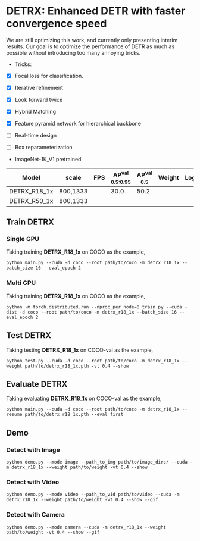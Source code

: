 # DETRX: Enhanced DETR with faster convergence speed
We are still optimizing this work, and currently only presenting interim results. Our goal is to optimize the performance of DETR as much as possible without introducing too many annoying tricks.

- Tricks:

- [x] Focal loss for classification.
- [x] Iterative refinement
- [x] Look forward twice
- [x] Hybrid Matching
- [x] Feature pyramid network for hierarchical backbone
- [ ] Real-time design
- [ ] Box reparameterization


- ImageNet-1K_V1 pretrained

| Model         |  scale     |  FPS  | AP<sup>val<br>0.5:0.95 | AP<sup>val<br>0.5 | Weight | Logs  |
| ------------- | ---------- | ----- | ---------------------- |  ---------------  | ------ | ----- |
| DETRX_R18_1x  |  800,1333  |       |         30.0           |         50.2      |  |  |
| DETRX_R50_1x  |  800,1333  |       |                        |                   |  |  |


## Train DETRX
### Single GPU
Taking training **DETRX_R18_1x** on COCO as the example,
```Shell
python main.py --cuda -d coco --root path/to/coco -m detrx_r18_1x --batch_size 16 --eval_epoch 2
```

### Multi GPU
Taking training **DETRX_R18_1x** on COCO as the example,
```Shell
python -m torch.distributed.run --nproc_per_node=8 train.py --cuda -dist -d coco --root path/to/coco -m detrx_r18_1x --batch_size 16 --eval_epoch 2 
```

## Test DETRX
Taking testing **DETRX_R18_1x** on COCO-val as the example,
```Shell
python test.py --cuda -d coco --root path/to/coco -m detrx_r18_1x --weight path/to/detrx_r18_1x.pth -vt 0.4 --show 
```

## Evaluate DETRX
Taking evaluating **DETRX_R18_1x** on COCO-val as the example,
```Shell
python main.py --cuda -d coco --root path/to/coco -m detrx_r18_1x --resume path/to/detrx_r18_1x.pth --eval_first
```

## Demo
### Detect with Image
```Shell
python demo.py --mode image --path_to_img path/to/image_dirs/ --cuda -m detrx_r18_1x --weight path/to/weight -vt 0.4 --show
```

### Detect with Video
```Shell
python demo.py --mode video --path_to_vid path/to/video --cuda -m detrx_r18_1x --weight path/to/weight -vt 0.4 --show --gif
```

### Detect with Camera
```Shell
python demo.py --mode camera --cuda -m detrx_r18_1x --weight path/to/weight -vt 0.4 --show --gif
```